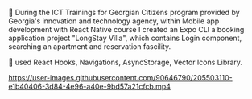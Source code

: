 🚀 During the ICT Trainings for Georgian Citizens program provided by Georgia's innovation and technology agency, within Mobile app development with React Native course I created an Expo CLI a booking application project "LongStay Villa", which contains Login component, searching an apartment and reservation fascility.

📍 used React Hooks, Navigations, AsyncStorage, Vector Icons Library.

https://user-images.githubusercontent.com/90646790/205503110-e1b40406-3d84-4e96-a40e-9bd57a21cfcb.mp4
